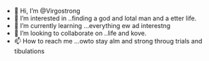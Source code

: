 - 👋 Hi, I’m @Virgostrong
- 👀 I’m interested in ..finding a god and lotal man and a etter life.
- 🌱 I’m currently learning ...everything ew ad interestng
- 💞️ I’m looking to collaborate on ..life and kove.
- 📫 How to reach me ...owto stay alm and strong throug trials and tibulations

<!---
Virgostrong/Virgostrong is a ✨ special ✨ repository because its `README.md` (this file) appears on your GitHub profile.
You can click the Preview link to take a look at your changes.
--->
